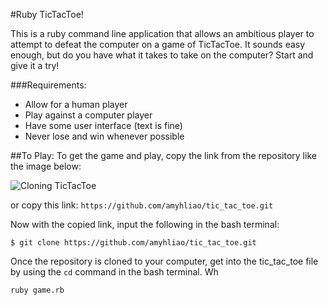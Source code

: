 #Ruby TicTacToe!

This is a ruby command line application that allows an ambitious player to attempt to defeat the computer on a game of TicTacToe. It sounds easy enough, but do you have what it takes to take on the computer? Start and give it a try!

###Requirements:
- Allow for a human player
- Play against a computer player
- Have some user interface (text is fine)
- Never lose and win whenever possible

##To Play:
To get the game and play, copy the link from the repository like the image below:

![Cloning TicTacToe](../images/clone_game.png)

or copy this link:
`https://github.com/amyhliao/tic_tac_toe.git`


Now with the copied link, input the following in the bash terminal:

```shell
$ git clone https://github.com/amyhliao/tic_tac_toe.git
```

Once the repository is cloned to your computer, get into the tic_tac_toe file by using the `cd` command in the bash terminal. Wh
```shell
ruby game.rb
```
